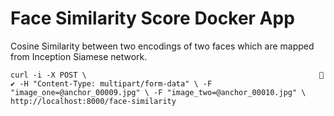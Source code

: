 # Face Similarity Score Docker App

Cosine Similarity between two encodings of two faces which are mapped from Inception Siamese network.

``curl -i -X POST \                                                     ✔
    -H "Content-Type: multipart/form-data" \
    -F "image_one=@anchor_00009.jpg" \
    -F "image_two=@anchor_00010.jpg" \
    http://localhost:8000/face-similarity
``